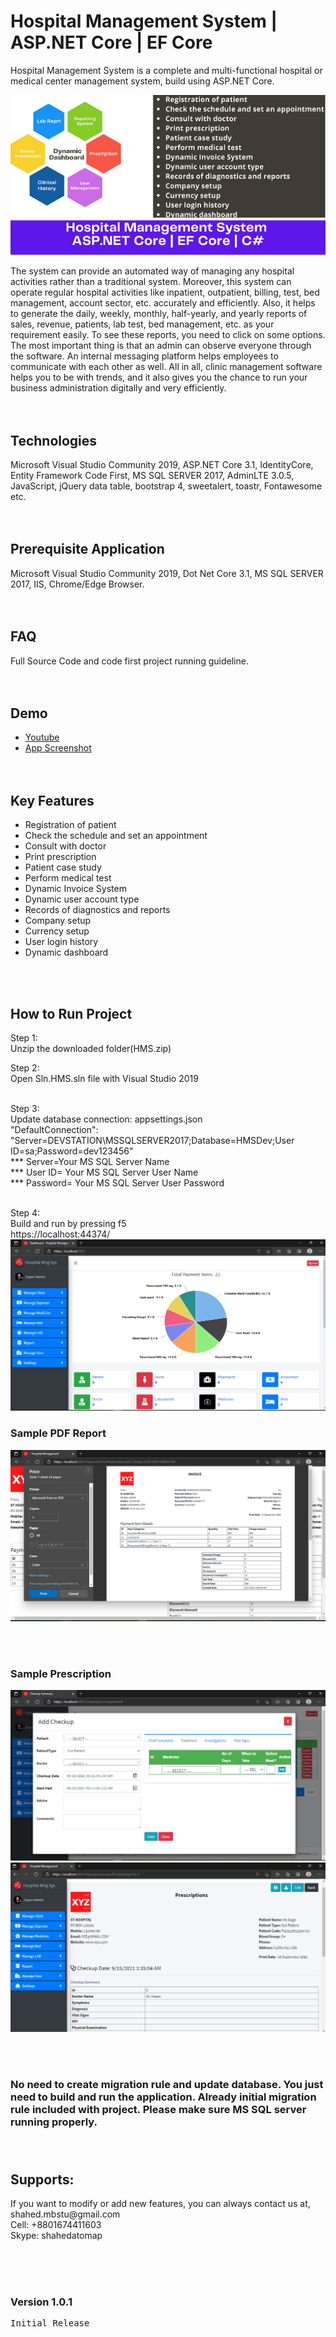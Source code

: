 # Hospital Management System | ASP.NET Core | EF Core

Hospital Management System is a complete and multi-functional hospital or medical center management system, build using ASP.NET Core.<br/>

![Main Thumnail](https://github.com/shahedbd/Hospital-Management-System/blob/main/Resource/590x300.png)


The system can provide an automated way of managing any hospital activities rather than a traditional system. Moreover, this system can operate regular hospital activities like inpatient, outpatient, billing, test, bed management, account sector, etc. accurately and efficiently. Also, it helps to generate the daily, weekly, monthly, half-yearly, and yearly reports of sales, revenue, patients, lab test, bed management, etc. as your requirement easily. To see these reports, you need to click on some options. 
<br/>
The most important thing is that an admin can observe everyone through the software. An internal messaging platform helps employees to communicate with each other as well. All in all, clinic management software helps you to be with trends, and it also gives you the chance to run your business administration digitally and very efficiently.
<br/><br/><br/>




## Technologies
Microsoft Visual Studio Community 2019, ASP.NET Core 3.1, IdentityCore, Entity Framework Code First, MS SQL SERVER 2017, AdminLTE 3.0.5, JavaScript, jQuery data table, bootstrap 4, sweetalert, toastr, Fontawesome etc. <br/><br/><br/>

<h2>Prerequisite Application</h2>
Microsoft Visual Studio Community 2019, Dot Net Core 3.1, MS SQL SERVER 2017, IIS, Chrome/Edge Browser. <br/><br/><br/>


<h2>FAQ</h2>
Full Source Code and code first project running guideline. 
<br/><br/><br/>


## Demo
- [Youtube](https://youtu.be/63Oueiy1FTw)
- [App Screenshot](https://cutt.ly/IW6MDOP)
<br/><br/><br/>



<h2>Key Features </h2>
<ul>
<li>Registration of patient</li>
<li>Check the schedule and set an appointment</li>
<li>Consult with doctor</li>
<li>Print prescription</li>
<li>Patient case study</li>
<li>Perform medical test</li>
<li>Dynamic Invoice System</li>
<li>Dynamic user account type</li>
<li>Records of diagnostics and reports</li>
<li>Company setup</li>
<li>Currency setup</li>
<li>User login history</li>
<li>Dynamic dashboard</li> 
</ul>
<br/><br/>



<h2>How to Run Project</h2>

Step 1: <br/>
Unzip the downloaded folder(HMS.zip) <br/>

Step 2: <br/>
Open Sln.HMS.sln file with Visual Studio 2019 <br/><br/>
 
Step 3: <br/>
Update database connection: appsettings.json <br/>
"DefaultConnection": "Server=DEVSTATION\\MSSQLSERVER2017;Database=HMSDev;User ID=sa;Password=dev123456" <br/>
*** Server=Your MS SQL Server Name  <br/>
*** User ID= Your MS SQL Server User Name <br/>
*** Password= Your MS SQL Server User Password <br/><br/>

Step 4: <br/>
Build and run by pressing f5 <br/>
https://localhost:44374/ <br/>
![Main Thumnail](https://github.com/shahedbd/Hospital-Management-System/blob/main/Resource/1.png)

### Sample PDF Report
![Main Thumnail](https://github.com/shahedbd/Hospital-Management-System/blob/main/Resource/Screenshot_3.png)

<br/><br/>

### Sample Prescription
![Main Thumnail](https://github.com/shahedbd/Hospital-Management-System/blob/main/Resource/Screenshot_9.png)
![Main Thumnail](https://github.com/shahedbd/Hospital-Management-System/blob/main/Resource/Screenshot_8.png)

<br/><br/>

### No need to create migration rule and update database. You just need to build and run the application. Already initial migration rule included with project. Please make sure MS SQL server running properly.  <br/><br/><br/>


<h2>Supports:</h2>
If you want to modify or add new features, you can always contact us at, 
shahed.mbstu@gmail.com <br/>
Cell: +8801674411603<br/>
Skype: shahedatomap<br/>

<br/><br/><br/>


<h3>Version 1.0.1</h3>
<pre>Initial Release</pre>

